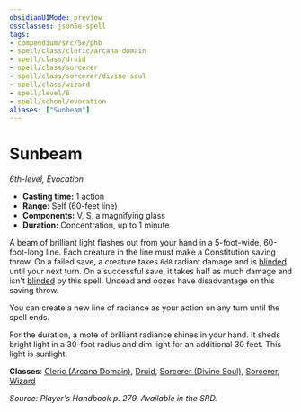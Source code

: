 ```yaml
---
obsidianUIMode: preview
cssclasses: json5e-spell
tags:
- compendium/src/5e/phb
- spell/class/cleric/arcana-domain
- spell/class/druid
- spell/class/sorcerer
- spell/class/sorcerer/divine-soul
- spell/class/wizard
- spell/level/6
- spell/school/evocation
aliases: ["Sunbeam"]
---
```

# Sunbeam
*6th-level, Evocation*  

- **Casting time:** 1 action
- **Range:** Self (60-feet line)
- **Components:** V, S, a magnifying glass
- **Duration:** Concentration, up to 1 minute

A beam of brilliant light flashes out from your hand in a 5-foot-wide, 60-foot-long line. Each creature in the line must make a Constitution saving throw. On a failed save, a creature takes `6d8` radiant damage and is [blinded](5E2014官方资源/规则/conditions.md#blinded) until your next turn. On a successful save, it takes half as much damage and isn't [blinded](5E2014官方资源/规则/conditions.md#blinded) by this spell. Undead and oozes have disadvantage on this saving throw.

You can create a new line of radiance as your action on any turn until the spell ends.

For the duration, a mote of brilliant radiance shines in your hand. It sheds bright light in a 30-foot radius and dim light for an additional 30 feet. This light is sunlight.

**Classes**: [Cleric (Arcana Domain)](5E2014官方资源/classes/cleric-arcana-domain-scag.md), [Druid](5E2014官方资源/classes/druid.md), [Sorcerer (Divine Soul)](5E2014官方资源/classes/sorcerer-divine-soul-xge.md), [Sorcerer](5E2014官方资源/classes/sorcerer.md), [Wizard](5E2014官方资源/classes/wizard.md)

*Source: Player's Handbook p. 279. Available in the SRD.*